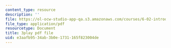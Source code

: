 ```yaml
---
content_type: resource
description: ''
file: https://ol-ocw-studio-app-qa.s3.amazonaws.com/courses/6-02-introduction-to-eecs-ii-digital-communication-systems-fall-2012/e3aafb9534ab3b0e1731165f823004de_BtaVq2g17G0.pdf
file_type: application/pdf
resourcetype: Document
title: 3play pdf file
uid: e3aafb95-34ab-3b0e-1731-165f823004de
---
```

